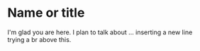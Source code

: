 # Name or title

I'm glad you are here. I plan to talk about ...
inserting a new line
<br>
trying a br above this.
